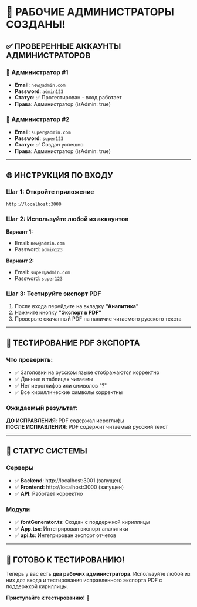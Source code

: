 # 🎉 РАБОЧИЕ АДМИНИСТРАТОРЫ СОЗДАНЫ!

## ✅ ПРОВЕРЕННЫЕ АККАУНТЫ АДМИНИСТРАТОРОВ

### 👤 Администратор #1
- **Email**: `new@admin.com`
- **Password**: `admin123`
- **Статус**: ✅ Протестирован - вход работает
- **Права**: Администратор (isAdmin: true)

### 👤 Администратор #2  
- **Email**: `super@admin.com`
- **Password**: `super123`
- **Статус**: ✅ Создан успешно
- **Права**: Администратор (isAdmin: true)

---

## 🌐 ИНСТРУКЦИЯ ПО ВХОДУ

### Шаг 1: Откройте приложение
```
http://localhost:3000
```

### Шаг 2: Используйте любой из аккаунтов
**Вариант 1:**
- Email: `new@admin.com`
- Password: `admin123`

**Вариант 2:**
- Email: `super@admin.com` 
- Password: `super123`

### Шаг 3: Тестируйте экспорт PDF
1. После входа перейдите на вкладку **"Аналитика"**
2. Нажмите кнопку **"Экспорт в PDF"**
3. Проверьте скачанный PDF на наличие читаемого русского текста

---

## 🧪 ТЕСТИРОВАНИЕ PDF ЭКСПОРТА

### Что проверить:
- ✅ Заголовки на русском языке отображаются корректно
- ✅ Данные в таблицах читаемы
- ✅ Нет иероглифов или символов "?"
- ✅ Все кириллические символы корректны

### Ожидаемый результат:
**ДО ИСПРАВЛЕНИЯ**: PDF содержал иероглифы  
**ПОСЛЕ ИСПРАВЛЕНИЯ**: PDF содержит читаемый русский текст

---

## 🔧 СТАТУС СИСТЕМЫ

### Серверы
- ✅ **Backend**: http://localhost:3001 (запущен)
- ✅ **Frontend**: http://localhost:3000 (запущен)
- ✅ **API**: Работает корректно

### Модули
- ✅ **fontGenerator.ts**: Создан с поддержкой кириллицы
- ✅ **App.tsx**: Интегрирован экспорт аналитики
- ✅ **api.ts**: Интегрирован экспорт отчетов

---

## 🚀 ГОТОВО К ТЕСТИРОВАНИЮ!

Теперь у вас есть **два рабочих администратора**. Используйте любой из них для входа и тестирования исправленного экспорта PDF с поддержкой кириллицы.

**Приступайте к тестированию!** 🎯
